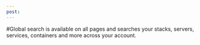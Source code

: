 ```yaml
---
post: 
---
```


#Global search is available on all pages and searches your stacks, servers, services, containers and more across your account.

